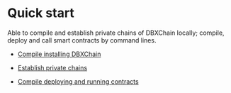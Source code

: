 # Quick start

Able to compile and establish private chains of DBXChain locally; compile, deploy and call smart contracts by command lines.

* [Compile installing DBXChain](install.md)

* [Establish private chains](../node/private-chain-en.md)

* [Compile deploying and running contracts](contract-run-en.md)
